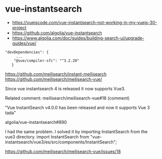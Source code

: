 # vue-instantsearch

- https://vuejscode.com/vue-instantsearch-not-working-in-my-vuejs-30-project
- https://github.com/algolia/vue-instantsearch
- https://www.algolia.com/doc/guides/building-search-ui/upgrade-guides/vue/


```
"devDependencies": {
     ...
    "@vue/compiler-sfc": "^3.2.20"
   }
```

https://github.com/meilisearch/instant-meilisearch
https://github.com/meilisearch/meilisearch-vue/


Since vue instantsearch 4 is released it now supports Vue3.

Related comment: meilisearch/meilisearch-vue#18 (comment)

"Vue InstantSearch v4.0.0 has been released and now it supports Vue 3 tada"

algolia/vue-instantsearch#890

I had the same problem. I solved it by importing InstantSearch from the vue3 directory.
import InstantSearch from "vue-instantsearch/vue3/es/src/components/InstantSearch";

https://github.com/meilisearch/meilisearch-vue/issues/18
